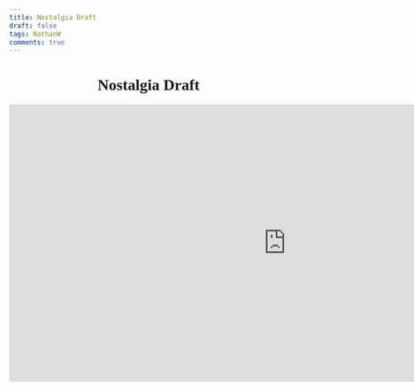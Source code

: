```yaml
---
title: Nostalgia Draft
draft: false
tags: NathanW
comments: true
---
```


<center><h1 style="font-family: 'Garamond', serif;">Nostalgia Draft</h1></center>


<iframe width="1000" height="500" src="https://musiclab.chromeexperiments.com/Song-Maker/embed/5805185954480128" frameborder="0" allowfullscreen></iframe>
